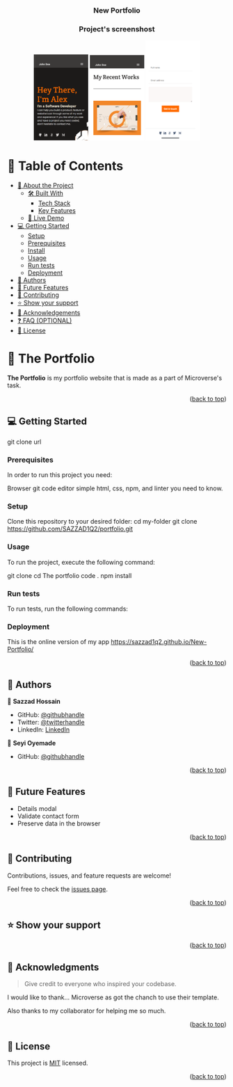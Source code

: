 <a name="readme-top"></a>

<div align="center">
 <h3><b>New Portfolio</b>
 </h5>
</div>

<div align="center">
<h3><b>Project's screenshost</b></h3>
<img src="images/Portfolio_Scr_shot_1.png" alt="screenshoot" width="125"/>
<img src="images/Portfolio_Scr_shot_2.png" alt="screenshoot" width="125"/>
<img src="images/Portfolio_Scr_shot_3.png" alt="screenshoot" width="125"/>
</div>

# 📗 Table of Contents

- [📖 About the Project](#about-project)
  - [🛠 Built With](#built-with)
    - [Tech Stack](#tech-stack)
    - [Key Features](#key-features)
  - [🚀 Live Demo](#live-demo)
- [💻 Getting Started](#getting-started)
  - [Setup](#setup)
  - [Prerequisites](#prerequisites)
  - [Install](#install)
  - [Usage](#usage)
  - [Run tests](#run-tests)
  - [Deployment](#triangular_flag_on_post-deployment)
- [👥 Authors](#authors)
- [🔭 Future Features](#future-features)
- [🤝 Contributing](#contributing)
- [⭐️ Show your support](#support)
- [🙏 Acknowledgements](#acknowledgements)
- [❓ FAQ (OPTIONAL)](#faq)
- [📝 License](#license)


# 📖 The Portfolio <a name="about-project"></a>


**The Portfolio** is my portfolio website that is made as a part of Microverse's task.




<p align="right">(<a href="#readme-top">back to top</a>)</p>


## 💻 Getting Started <a name="getting-started"></a>

git clone url
### Prerequisites

In order to run this project you need:

Browser
git 
code editor
simple html, css, npm, and linter you need to know.

### Setup

Clone this repository to your desired folder:
cd my-folder
git clone https://github.com/SAZZAD1Q2/portfolio.git


### Usage

To run the project, execute the following command:

git clone
cd The portfolio
code .
npm install

### Run tests

To run tests, run the following commands:

### Deployment

This is the online version of my app 
https://sazzad1q2.github.io/New-Portfolio/




<p align="right">(<a href="#readme-top">back to top</a>)</p>


## 👥 Authors <a name="authors"></a>


👤 **Sazzad Hossain**

- GitHub: [@githubhandle](https://github.com/SAZZAD1Q2)
- Twitter: [@twitterhandle](https://twitter.com/SazzadShaikh11)
- LinkedIn: [LinkedIn](https://www.linkedin.com/in/sazzad-hossain-054720257)

👤 **Seyi Oyemade**

- GitHub: [@githubhandle](https://github.com/seyioyemade)


<p align="right">(<a href="#readme-top">back to top</a>)</p>


## 🔭 Future Features <a name="future-features"></a>

- Details modal
- Validate contact form
- Preserve data in the browser

<p align="right">(<a href="#readme-top">back to top</a>)</p>


## 🤝 Contributing <a name="contributing"></a>

Contributions, issues, and feature requests are welcome!

Feel free to check the [issues page](../../issues/).

<p align="right">(<a href="#readme-top">back to top</a>)</p>


## ⭐️ Show your support <a name="support"></a>



<p align="right">(<a href="#readme-top">back to top</a>)</p>

<!-- ACKNOWLEDGEMENTS -->

## 🙏 Acknowledgments <a name="acknowledgements"></a>

> Give credit to everyone who inspired your codebase.

I would like to thank... Microverse as got the chanch to use their template.

Also thanks to my collaborator for helping me so much.

<p align="right">(<a href="#readme-top">back to top</a>)</p>

<!-- LICENSE -->

## 📝 License <a name="LICENSE"></a>

This project is [MIT](./LICENSE) licensed.

<p align="right">(<a href="#readme-top">back to top</a>)</p>
